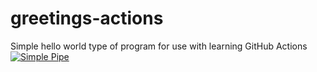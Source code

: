 # greetings-actions
Simple hello world type of program for use with learning GitHub Actions
[![Simple Pipe](https://github.com/bbarfielx23/greetings-actions/actions/workflows/simple-pipe.yml/badge.svg)](https://github.com/bbarfielx23/greetings-actions/actions/workflows/simple-pipe.yml)
